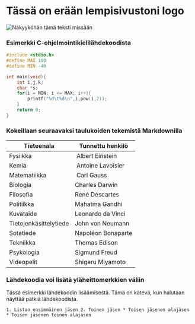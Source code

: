 # Tässä on erään lempisivustoni logo
![Näkyyköhän tämä teksti missään](http://im.haberturk.com/2011/08/21/661466_detay.jpg)

### Esimerkki C-ohjelmointikielilähdekoodista

```C
#include <stdio.h>
#define MAX 100
#define MIN -40

int main(void){
    int i,j,k;
    char *s;
    for(i = MIN; i <= MAX; i++){
        printf("%d\t%d\n",i,pow(i,2));
    }
    return 0;
}
```

### Kokeillaan seuraavaksi taulukoiden tekemistä Markdownilla

Tieteenala | Tunnettu henkilö
---------- | ----------------
Fysiikka | Albert Einstein
Kemia | Antoine Lavoisier
Matematiikka | Carl Gauss
Biologia | Charles Darwin
Filosofia | René Déscartes
Politiikka | Mahatma Gandhi
Kuvataide | Leonardo da Vinci
Tietojenkäsittelytiede | John von Neumann
Sotatiede | Napoléon Bonaparte
Tekniikka | Thomas Edison
Psykologia | Sigmund Freud
Videopelit | Shigeru Miyamoto

### Lähdekoodia voi lisätä yläheittomerkkien väliin

Tässä esimerkki lähdekoodin lisäämisestä. Tämä on kätevä, kun halutaan näyttää pätkiä lähdekoodista.

`1. Listan ensimmäinen jäsen
2. Toinen jäsen
    * Toisen jäsenen alajäsen
    * Toisen jäsenen toinen alajäsen`
